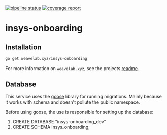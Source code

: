 [![pipeline status](https://gitlab.getweave.com/weave-lab/internal/insys-onboarding/badges/master/pipeline.svg)](https://gitlab.getweave.com/weave-lab/internal/insys-onboarding/commits/master)
[![coverage report](https://gitlab.getweave.com/weave-lab/management/insys-onboarding/badges/master/coverage.svg)](https://gitlab.getweave.com/weave-lab/internal/insys-onboarding/commits/master)

# insys-onboarding

## Installation
```bash
go get weavelab.xyz/insys-onboarding
```

For more information on `weavelab.xyz`, see the projects [readme](https://gitlab.getweave.com/weave-lab/ops/xyz/blob/master/README.md).


## Database
This service uses the [goose](https://github.com/pressly/goose) library for running migrations. Mainly because it works with schema and doesn't pollute the public namespace.

Before using goose, the use is responsible for setting up the database:
  1. CREATE DATABASE "insys-onboarding_dev"
  2. CREATE SCHEMA insys_onboarding;
